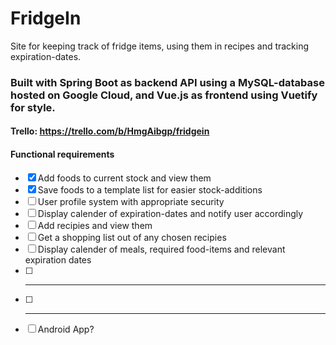 # FridgeIn
Site for keeping track of fridge items, using them in recipes and tracking expiration-dates. 

### Built with Spring Boot as backend API using a MySQL-database hosted on Google Cloud, and Vue.js as frontend using Vuetify for style.

#### Trello: https://trello.com/b/HmgAibgp/fridgein

#### Functional requirements

- [x] Add foods to current stock and view them
- [x] Save foods to a template list for easier stock-additions
- [ ] User profile system with appropriate security
- [ ] Display calender of expiration-dates and notify user accordingly
- [ ] Add recipies and view them
- [ ] Get a shopping list out of any chosen recipies
- [ ] Display calender of meals, required food-items and relevant expiration dates
- [ ] ***
- [ ] ***
- [ ] Android App?
